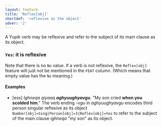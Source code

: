 ```yaml
---
layout: feature
title: 'Reflex[obj]'
shortdef: 'reflexive as the object'
udver: '2'
---
```



A Yupik verb may be reflexive and refer to the subject of its main clause as its object.

### <a name="Yes">`Yes`</a>: it is reflexive

Note that there is no `No` value. If a verb is not reflexive, the
`Reflex[obj]` feature will just not be mentioned in the `FEAT`
column. (Which means that empty value has the `No` meaning.)

#### Examples

* [ess] _Ighneqa qiyaaq <b>aghyuughyavgu</b>._ "My son cried <b>when you scolded him</b>." The verb ending _-vgu_ in _aghyuughyavgu_ encodes third person singular reflexive as its object `Number[obj]=Sing|Person[obj]=3|Reflex[obj]=Yes` to refer to the subject of the main clause _ighneqa_ "my son" as its object.
<!-- Interlanguage links updated Ne 5. května 2024, 18:20:21 CEST -->
